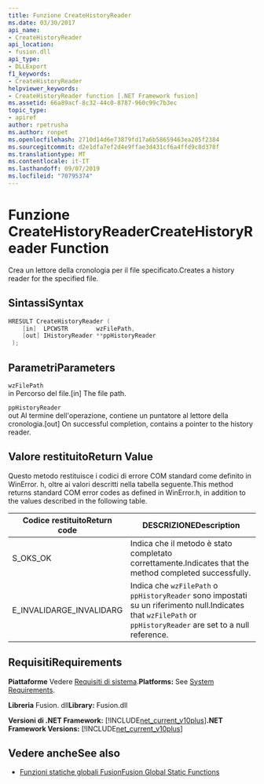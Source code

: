 ```yaml
---
title: Funzione CreateHistoryReader
ms.date: 03/30/2017
api_name:
- CreateHistoryReader
api_location:
- fusion.dll
api_type:
- DLLExport
f1_keywords:
- CreateHistoryReader
helpviewer_keywords:
- CreateHistoryReader function [.NET Framework fusion]
ms.assetid: 66a89acf-8c32-44c0-8787-960c99c7b3ec
topic_type:
- apiref
author: rpetrusha
ms.author: ronpet
ms.openlocfilehash: 2710d14d6e73879fd17a6b58659463ea205f2384
ms.sourcegitcommit: d2e1dfa7ef2d4e9ffae3d431cf6a4ffd9c8d378f
ms.translationtype: MT
ms.contentlocale: it-IT
ms.lasthandoff: 09/07/2019
ms.locfileid: "70795374"
---
```

# <a name="createhistoryreader-function"></a><span data-ttu-id="0dee5-102">Funzione CreateHistoryReader</span><span class="sxs-lookup"><span data-stu-id="0dee5-102">CreateHistoryReader Function</span></span>
<span data-ttu-id="0dee5-103">Crea un lettore della cronologia per il file specificato.</span><span class="sxs-lookup"><span data-stu-id="0dee5-103">Creates a history reader for the specified file.</span></span>  
  
## <a name="syntax"></a><span data-ttu-id="0dee5-104">Sintassi</span><span class="sxs-lookup"><span data-stu-id="0dee5-104">Syntax</span></span>  
  
```cpp  
HRESULT CreateHistoryReader (  
    [in]  LPCWSTR        wzFilePath,  
    [out] IHistoryReader **ppHistoryReader  
 );  
```  
  
## <a name="parameters"></a><span data-ttu-id="0dee5-105">Parametri</span><span class="sxs-lookup"><span data-stu-id="0dee5-105">Parameters</span></span>  
 `wzFilePath`  
 <span data-ttu-id="0dee5-106">in Percorso del file.</span><span class="sxs-lookup"><span data-stu-id="0dee5-106">[in] The file path.</span></span>  
  
 `ppHistoryReader`  
 <span data-ttu-id="0dee5-107">out Al termine dell'operazione, contiene un puntatore al lettore della cronologia.</span><span class="sxs-lookup"><span data-stu-id="0dee5-107">[out] On successful completion, contains a pointer to the history reader.</span></span>  
  
## <a name="return-value"></a><span data-ttu-id="0dee5-108">Valore restituito</span><span class="sxs-lookup"><span data-stu-id="0dee5-108">Return Value</span></span>  
 <span data-ttu-id="0dee5-109">Questo metodo restituisce i codici di errore COM standard come definito in WinError. h, oltre ai valori descritti nella tabella seguente.</span><span class="sxs-lookup"><span data-stu-id="0dee5-109">This method returns standard COM error codes as defined in WinError.h, in addition to the values described in the following table.</span></span>  
  
|<span data-ttu-id="0dee5-110">Codice restituito</span><span class="sxs-lookup"><span data-stu-id="0dee5-110">Return code</span></span>|<span data-ttu-id="0dee5-111">DESCRIZIONE</span><span class="sxs-lookup"><span data-stu-id="0dee5-111">Description</span></span>|  
|-----------------|-----------------|  
|<span data-ttu-id="0dee5-112">S_OK</span><span class="sxs-lookup"><span data-stu-id="0dee5-112">S_OK</span></span>|<span data-ttu-id="0dee5-113">Indica che il metodo è stato completato correttamente.</span><span class="sxs-lookup"><span data-stu-id="0dee5-113">Indicates that the method completed successfully.</span></span>|  
|<span data-ttu-id="0dee5-114">E_INVALIDARG</span><span class="sxs-lookup"><span data-stu-id="0dee5-114">E_INVALIDARG</span></span>|<span data-ttu-id="0dee5-115">Indica che `wzFilePath` o `ppHistoryReader` sono impostati su un riferimento null.</span><span class="sxs-lookup"><span data-stu-id="0dee5-115">Indicates that `wzFilePath` or `ppHistoryReader` are set to a null reference.</span></span>|  
  
## <a name="requirements"></a><span data-ttu-id="0dee5-116">Requisiti</span><span class="sxs-lookup"><span data-stu-id="0dee5-116">Requirements</span></span>  
 <span data-ttu-id="0dee5-117">**Piattaforme** Vedere [Requisiti di sistema](../../get-started/system-requirements.md).</span><span class="sxs-lookup"><span data-stu-id="0dee5-117">**Platforms:** See [System Requirements](../../get-started/system-requirements.md).</span></span>  
  
 <span data-ttu-id="0dee5-118">**Libreria** Fusion. dll</span><span class="sxs-lookup"><span data-stu-id="0dee5-118">**Library:** Fusion.dll</span></span>  
  
 <span data-ttu-id="0dee5-119">**Versioni di .NET Framework:** [!INCLUDE[net_current_v10plus](../../../../includes/net-current-v10plus-md.md)]</span><span class="sxs-lookup"><span data-stu-id="0dee5-119">**.NET Framework Versions:** [!INCLUDE[net_current_v10plus](../../../../includes/net-current-v10plus-md.md)]</span></span>  
  
## <a name="see-also"></a><span data-ttu-id="0dee5-120">Vedere anche</span><span class="sxs-lookup"><span data-stu-id="0dee5-120">See also</span></span>

- [<span data-ttu-id="0dee5-121">Funzioni statiche globali Fusion</span><span class="sxs-lookup"><span data-stu-id="0dee5-121">Fusion Global Static Functions</span></span>](fusion-global-static-functions.md)
